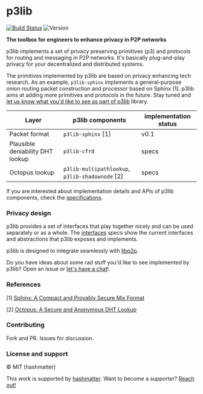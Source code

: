 # p3lib

[![Build Status](https://api.travis-ci.org/hashmatter/p3lib.svg)](https://travis-ci.org/hashmatter/p3lib) ![Version](https://img.shields.io/badge/version-0.1-blue.svg)

**The toolbox for engineers to enhance privacy in P2P networks**

p3lib implements a set of privacy preserving primitives (p3) and protocols for
routing and messaging in P2P networks. It's basically plug-and-play privacy for
your decentralized and distributed systems.

The primitives implemented by p3lib are based on privacy enhancing tech
research. As an example, `p3lib-sphinx` implements a general-purpose onion routing packet
construction and processor based on Sphinx [1]. p3lib aims at adding more primitives and
protocols in the future. Stay tuned and [let us know what you'd like to see as part of p3lib](https://github.com/hashmatter/p3lib/issues/18)
library.

| Layer | p3lib components | implementation status |
| --- | --- | --- |
| Packet format  | `p3lib-sphinx` [1]  | v0.1 |
| Plausible deniability DHT lookup | `p3lib-cfrd` | specs |
| Octopus lookup | `p3lib-multipathlookup`, `p3lib-shadownode` [2] | specs |

If you are interested about implementation details and APIs of p3lib components,
check the [specifications](./specs).

### Privacy design

p3lib provides a set of interfaces that play together nicely and can be used
separately or as a whole. The [interfaces](./specs/interfaces.md) specs show the
current interfaces and abstractions that p3lib exposes and implements.

p3lib is designed to integrate seamlessly with [libp2p](https://github.com/libp2p).

Do you have ideas about some rad stuff you'd like to see implemented by p3lib?
Open an issue or [let's have a chat](https://twitter.com/gpestana)!.

### References

[1] [Sphinx: A Compact and Provably Secure Mix Format](https://www.cypherpunks.ca/~iang/pubs/SphinxOR.pdf)

[2] [Octopus: A Secure and Anonymous DHT Lookup](https://ieeexplore.ieee.org/document/6258005)

### Contributing

Fork and PR. Issues for discussion.

### License and support

© MIT (hashmatter)

This work is supported by [hashmatter](https://hashmatter.com). Want to become
a supporter? [Reach out!](mailto:mx@hashmatter.com?subject=[p3lib]%20Become%20a%20backer!)
